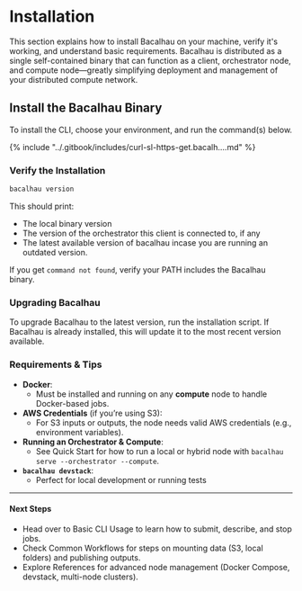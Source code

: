 # Installation

This section explains how to install Bacalhau on your machine, verify it's working, and understand basic requirements. Bacalhau is distributed as a single self-contained binary that can function as a client, orchestrator node, and compute node—greatly simplifying deployment and management of your distributed compute network.



## Install the Bacalhau Binary

To install the CLI, choose your environment, and run the command(s) below.

{% include "../.gitbook/includes/curl-sl-https-get.bacalh....md" %}



### Verify the Installation

```bash
bacalhau version
```

This should print:

* The local binary version
* The version of the orchestrator this client is connected to, if any
* The latest available version of bacalhau incase you are running an outdated version.

If you get `command not found`, verify your PATH includes the Bacalhau binary.



### Upgrading Bacalhau

To upgrade Bacalhau to the latest version, run the installation script. If Bacalhau is already installed, this will update it to the most recent version available.&#x20;



### **Requirements & Tips**

* **Docker**:
  * Must be installed and running on any **compute** node to handle Docker-based jobs.
* **AWS Credentials** (if you’re using S3):
  * For S3 inputs or outputs, the node needs valid AWS credentials (e.g., environment variables).
* **Running an Orchestrator & Compute**:
  * See Quick Start for how to run a local or hybrid node with `bacalhau serve --orchestrator --compute`.
* **`bacalhau devstack`**:
  * Perfect for local development or running tests&#x20;

***

#### **Next Steps**

* Head over to Basic CLI Usage to learn how to submit, describe, and stop jobs.
* Check Common Workflows for steps on mounting data (S3, local folders) and publishing outputs.
* Explore References for advanced node management (Docker Compose, devstack, multi-node clusters).
